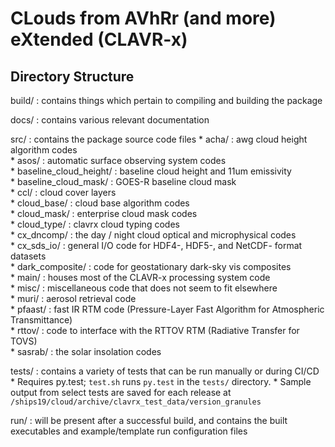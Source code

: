 # **CL**ouds from **AV**h**R**r (and more) e**X**tended (CLAVR-x)

## Directory Structure

  build/ : contains things which pertain to compiling and building the package

  docs/ : contains various relevant documentation

  src/ : contains the package source code files
    * acha/ : awg cloud height algorithm codes  
    * asos/ : automatic surface observing system codes  
    * baseline_cloud_height/ : baseline cloud height and 11um emissivity  
    * baseline_cloud_mask/ : GOES-R baseline cloud mask  
    * ccl/ : cloud cover layers  
    * cloud_base/ : cloud base algorithm codes  
    * cloud_mask/ : enterprise cloud mask codes  
    * cloud_type/ : clavrx cloud typing codes  
    * cx_dncomp/ : the day / night cloud optical and microphysical codes  
    * cx_sds_io/ : general I/O code for HDF4-, HDF5-, and NetCDF- format datasets  
    * dark_composite/ : code for geostationary dark-sky vis composites  
    * main/ : houses most of the CLAVR-x processing system code  
    * misc/ : miscellaneous code that does not seem to fit elsewhere  
    * muri/ : aerosol retrieval code  
    * pfaast/ : fast IR RTM code (Pressure-Layer Fast Algorithm for Atmospheric Transmittance)  
    * rttov/ : code to interface with the RTTOV RTM (Radiative Transfer for TOVS)  
    * sasrab/ : the solar insolation codes  

  tests/ : contains a variety of tests that can be run manually or during CI/CD  
    * Requires py.test; `test.sh` runs `py.test` in the `tests/` directory.
    * Sample output from select tests are saved for each release at `/ships19/cloud/archive/clavrx_test_data/version_granules`  

  run/ : will be present after a successful build, and contains the built executables and example/template run configuration files  
